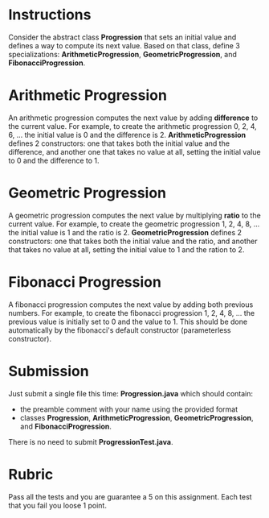 # Instructions

Consider the abstract class **Progression** that sets an initial value and defines a way to compute its next value. Based on that class, define 3 specializations: **ArithmeticProgression**, **GeometricProgression**, and **FibonacciProgression**. 

# Arithmetic Progression

An arithmetic progression computes the next value by adding **difference** to the current value. For example, to create the arithmetic progression 0, 2, 4, 6, ... the initial value is 0 and the difference is 2. **ArithmeticProgression** defines 2 constructors: one that takes both the initial value and the difference, and another one that takes no value at all, setting the initial value to 0 and the difference to 1. 

# Geometric Progression

A geometric progression computes the next value by multiplying **ratio** to the current value. For example, to create the geometric progression 1, 2, 4, 8, ... the initial value is 1 and the ratio is 2. **GeometricProgression** defines 2 constructors: one that takes both the initial value and the ratio, and another that takes no value at all, setting the initial value to 1 and the ration to 2. 

# Fibonacci Progression

A fibonacci progression computes the next value by adding both previous numbers. For example, to create the fibonacci progression 1, 2, 4, 8, ... the previous value is initially set to 0 and the value to 1. This should be done automatically by the fibonacci's default constructor (parameterless constructor). 

# Submission

Just submit a single file this time: **Progression.java** which should contain: 

* the preamble comment with your name using the provided format
* classes **Progression**, **ArithmeticProgression**, **GeometricProgression**, and **FibonacciProgression**. 

There is no need to submit **ProgressionTest.java**. 

# Rubric 

Pass all the tests and you are guarantee a 5 on this assignment. Each test that you fail you loose 1 point.